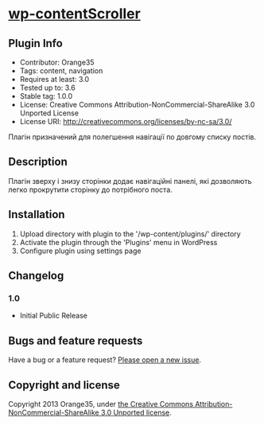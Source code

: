 # [wp-contentScroller](http://orange35.com/plugin/wp-contentScroller)

## Plugin Info
* Contributor: Orange35
* Tags: content, navigation
* Requires at least: 3.0
* Tested up to: 3.6
* Stable tag: 1.0.0
* License: Creative Commons Attribution-NonCommercial-ShareAlike 3.0 Unported License
* License URI: http://creativecommons.org/licenses/by-nc-sa/3.0/

Плагін призначений для полегшення навігації по довгому списку постів.

## Description
Плагін зверху і знизу сторінки додає навігаційні панелі, які дозволяють легко прокрутити сторінку до потрібного поста.

## Installation
1. Upload directory with plugin to the '/wp-content/plugins/' directory
2. Activate the plugin through the 'Plugins' menu in WordPress
3. Configure plugin using settings page

## Changelog
### 1.0
* Initial Public Release

## Bugs and feature requests
Have a bug or a feature request? [Please open a new issue](https://github.com/orange35/wp-contentScroller/issues).

## Copyright and license
Copyright 2013 Orange35, under [the Creative Commons Attribution-NonCommercial-ShareAlike 3.0 Unported license](LICENSE).
